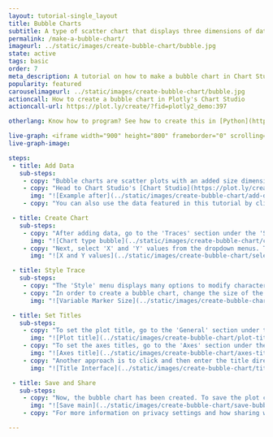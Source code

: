 ```yaml
---
layout: tutorial-single_layout
title: Bubble Charts
subtitle: A type of scatter chart that displays three dimensions of data.
permalink: /make-a-bubble-chart/
imageurl: ../static/images/create-bubble-chart/bubble.jpg
state: active
tags: basic
order: 7
meta_description: A tutorial on how to make a bubble chart in Chart Studio.
popularity: featured
carouselimageurl: ../static/images/create-bubble-chart/bubble.jpg
actioncall: How to create a bubble chart in Plotly's Chart Studio
actioncall-url: https://plot.ly/create/?fid=plotly2_demo:397

otherlang: Know how to program? See how to create this in [Python](https://plot.ly/python/bubble-charts/) or [R](https://plot.ly/r/bubble-charts/).

live-graph: <iframe width="900" height="800" frameborder="0" scrolling="no" src="https://plot.ly/~plotly2_demo/397.embed"></iframe>
live-graph-image:

steps:
 - title: Add Data
   sub-steps:
    - copy: "Bubble charts are scatter plots with an added size dimension, thus three dimensional data is represented as x position, y position, and size of the marker."
    - copy: "Head to Chart Studio's [Chart Studio](https://plot.ly/create/) to get started. You have the option of typing directly in the grid, uploading your local file, or entering a URL of an online dataset. Plotly accepts .xls, .xlsx, or .csv files. For more information on how to enter your data, see [this](http://help.plot.ly/add-data-to-the-plotly-grid/) tutorial."
      img: "![Example after](../static/images/create-bubble-chart/add-data.png)"
    - copy: "You can also use the data featured in this tutorial by clicking on 'Open This Data in Plotly' on the left-hand side. It'll open in Chart Studio."

 - title: Create Chart
   sub-steps:
    - copy: "After adding data, go to the 'Traces' section under the 'Structure' menu on the left-hand side. Choose the 'Type' of trace. To create a bubble chart, choose 'Scatter' under 'Simple' trace type."
      img: "![Chart type bubble](../static/images/create-bubble-chart/chart-type-scatter.png)"
    - copy: "Next, select 'X' and 'Y' values from the dropdown menus. This will create a raw scatter trace, as seen below."
      img: "![X and Y values](../static/images/create-bubble-chart/select-x-y.png)"

 - title: Style Trace
   sub-steps:
    - copy: "The 'Style' menu displays many options to modify characteristics of the overall chart layout or the individual traces. To see more options about styling the chart visit the [style and layout](https://help.plot.ly/tutorials/#layout) section of the Chart Studio documentation."
    - copy: "In order to create a bubble chart, change the size of the markers. There are two modes: 'Constant' or 'Variable'. To set a varying size for the markers based on a dimension of data, click on 'Variable' and select the desired column name from the dropdown menu."
      img: "![Variable Marker Size](../static/images/create-bubble-chart/variable-marker-size.gif)"

 - title: Set Titles
   sub-steps:
    - copy: "To set the plot title, go to the 'General' section under the 'Style' menu and type in the plot title within the textbox provided under 'Title'."
      img: "![Plot title](../static/images/create-bubble-chart/plot-title.png)"
    - copy: "To set the axes titles, go to the 'Axes' section under the 'Style' menu and type in the axis title within the textbox provided under 'Title' for each axis."
      img: "![Axes title](../static/images/create-bubble-chart/axes-title.png)"
    - copy: "Another approach is to click and then enter the title directly on the plot interface."
      img: "![Title Interface](../static/images/create-bubble-chart/title-in-interface.gif)"

 - title: Save and Share
   sub-steps:
    - copy: "Now, the bubble chart has been created. To save the plot click the 'Save' button on the left-hand side. A save modal will appear, as seen below, where you can specify the filenames and privacy settings for your plot and data grid."
      img: "![Save main](../static/images/create-bubble-chart/save-bubble-chart.png)"
    - copy: "For more information on privacy settings and how sharing works, visit Plotly's [sharing tutorial](http://help.plot.ly/save-share-and-export-in-plotly/)."

---
```

